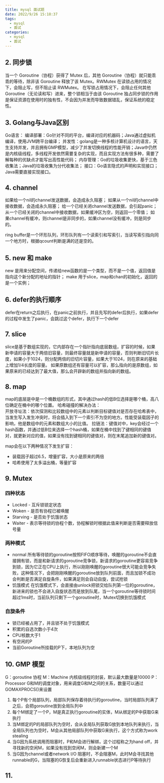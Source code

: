 ```yaml
---
title: mysql 面试题
date: 2022/9/26 15:18:37
tags:
  - mysql
  - 面试
categories:
  - mysql
  - 面试
---
```


## 2. 同步锁
当一个 Goroutine（协程）获得了 Mutex 后，其他 Goroutine（协程）就只能乖乖的等待，除非该 Goroutine 释放了该 Mutex。RWMutex 在读锁占用的情况下，会阻止写，但不阻止读 RWMutex。 在写锁占用情况下，会阻止任何其他Goroutine（无论读和写）进来，整个锁相当于由该 Goroutine 独占同步锁的作用是保证资源在使用时的独有性，不会因为并发而导致数据错乱，保证系统的稳定性。

## 3. Golang与Java区别
Go语言：
编译部署：Go针对不同的平台，编译对应的机器码；Java通过虚拟机编译，使用JVM跨平台编译；
并发性：golang是一种多核计算机设计的语言，天生支持并发，并且拥有GMP模型，减少了并发切换线程的性能开销；Java中仍然是内核级线程，多线程开发依然需要复杂的实现，而且实现方法有很多种，需要了解每种的优缺点才能写出高性能代码；
内存管理：Go的垃圾收集更快，基于三色收集法；Java的垃圾收集为分代收集法；
接口：Go语言隐式的声明和实现接口；Java需要直接实现接口。


## 4. channel
如果给一个nil的channel发送数据，会造成永久阻塞；
如果从一个nil的channel中接收数据，会造成永久阻塞；
给一个已经关闭channel发送数据，会引起panic；
从一个已经关闭的channel中接收数据，如果缓冲区为空，则返回一个零值；
如果channel有缓冲，则channel是非同步的，如果channel没有缓冲，则是同步的。

ring buffer是一个环形队列，环形队列有一个读索引和写索引，当读写索引指向同一个地方时，根据qcount判断是满的还是空的。


## 5. new 和 make
new 是用来分配空间，传递给new函数的是一个类型，而不是一个值，返回值是指向这个新分配的地址的指针；
make 用于slice，map和chan的初始化，返回的是一个实例；

## 6. defer的执行顺序
defer在return之后执行，在panic之前执行，并且先写的defer后执行，如果defer的过程中发生了panic，会跳过这个defer，执行下一个defer

## 7. slice
slice是基于数组实现的，它内部存在一个指针指向底层数组，扩容的时候，如果新申请的容量大于两倍旧容量，则最终容量就是新申请的容量，否则判断旧切片长度，如果小于1024，则分配两倍的旧切片容量，如果大于1024，则在原来的基础上增加1/4长度的容量。
如果原数组还有容量可以扩容，那么指向的是原数组，如果原来的已经达到了最大值，那么会开辟新的数组并指向新的数组。

## 8. map
map的底层是中是一个桶数组的形式，其中通过hash的低B位选择是哪个桶，高八位确定在桶中的哪个位置。
哈希碰撞的解决办法：  
开放寻址法：依次探测和比较数组中的元素以判断目标键值对是否存在哈希表中，当发生写入发生冲突时，将会插入到下一个索引不为空的地方。性能受装载因子的影响，他是数组中的元素和数组大小的比值。
拉链法：键值对中，key会经过一个hash函数，并通过低B位来选择一个hash桶，如果在桶中找到了键相同的键值对，就更新对应的值，如果没有找到键相同的键值对，则在末尾追加新的键值对。  

map会在以下两种情况下发生扩容：
- 装载因子超过6.5，增量扩容，大小是原来的两倍
- 哈希使用了太多溢出桶，等量扩容

## 9. Mutex 
### 四种状态
- Locked - 互斥锁锁定状态
- Woken - 是否有协程已被唤醒
- Starving - 是否处于饥饿状态
- Waiter - 表示等待锁的协程个数，协程解锁时根据此值来判断是否需要释放信号量

### 两种模式
- normal 所有等待锁的goroutine按照FIFO顺序等待，唤醒的goroutine不会直接拥有锁，而是和新请求的goroutine竞争锁，新请求的goroutine更容易竞争到锁，因为它正在CPU上执行，所以刚刚唤醒的goroutine很大可能会竞争失败，这种情况下，会把刚刚唤醒的goroutine放到队列前面，而且加锁不成功会判断是否满足自旋条件，如果满足则会自动自旋，尝试抢锁
- 饥饿模式 在饥饿模式下，会直接由unlock把锁交给队列第一位的goroutine，新进来的锁也不会进入自旋状态而是放到队尾，当一个goroutine等待锁时间超过1ms时，当前队列只剩下一个goroutine时，Mutex切换到饥饿模式

### 自旋条件
- 锁已经被占用了，并且锁不处于饥饿模式
- 积累的自选次数小于4次
- CPU核数大于1
- 有空闲的P
- 当前Goroutine所挂载的P下，本地队列为空


## 10. GMP 模型
G：goroutine 协程
M：Machine 内核级线程的封装，默认最大数量是10000
P：Processor G和M的调度对象，用来调度G和M之间的关系，数量可以通过GOMAXPROCS()来设置

1. 每个P有个局部队列，局部队列保存着待执行的goroutine，当时局部队列满了之后，会把goroutine放到全局队列中  
2. 每个M绑定了一个P，M是真正执行goroutine的实体，M从绑定的P中获取G来执行
3. 当M绑定的P的局部队列为空时，会从全局队列获取G放到本地队列来执行，当全局队列也为空时，M会从其他局部队列中获取G来执行，这个方式称为work stealing  
4. 当G因为系统调用而阻塞时，P和M会进行解绑，这个过程称之为hand off，并寻找新的空闲M，如果没有找到空闲M，则会新建一个M
5. 当G因为channel或者network I/O 阻塞时，不会阻塞M，此时M会寻找其他runnable的G，当阻塞的G恢复后会重新进入runnable状态进行P等待执行


## 11. 